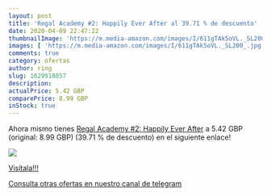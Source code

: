```yaml
---
layout: post
title: 'Regal Academy #2: Happily Ever After al 39.71 % de descuento'
date: 2020-04-09 22:47:22
thumbnailImage: 'https://m.media-amazon.com/images/I/611gTAk5oVL._SL200_.jpg'
images: [ 'https://m.media-amazon.com/images/I/611gTAk5oVL._SL200_.jpg' ]
comments: true
category: ofertas
author: ring
slug: 1629918857
description:
actualPrice: 5.42 GBP
comparePrice: 8.99 GBP
inStock: true
---
```


Ahora mismo tienes [Regal Academy #2: Happily Ever After](https://www.amazon.com/dp/1629918857/?tag=redken08-20) a 5.42 GBP (original: 8.99 GBP) (39.71 %  de descuento) en el siguiente enlace!

[![](https://m.media-amazon.com/images/I/611gTAk5oVL._SL200_.jpg)](https://www.amazon.com/dp/1629918857/?tag=redken08-20)

[Visítala!!!](https://www.amazon.com/dp/1629918857/?tag=redken08-20)

[Consulta otras ofertas en nuestro canal de telegram](https://t.me/s/ofertas25)
